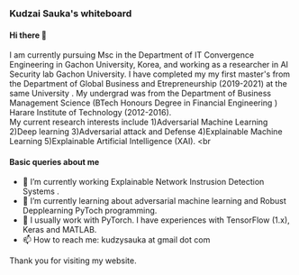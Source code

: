 ### Kudzai Sauka's whiteboard

#### Hi there 👋

I am currently pursuing Msc in the Department of IT Convergence Engineering in Gachon University, Korea, and working as a researcher in AI Security lab Gachon University.
I have completed my my first master's from the Department of Global Business and Etrepreneurship  (2019-2021) at the same University . My undergrad was from the Department of Business Management Science (BTech Honours Degree in Financial Engineering ) Harare Institute of Technology  (2012-2016).
<br>
My current research interests include 
1)Adversarial Machine Learning
2)Deep learning
3)Adversarial attack and Defense
4)Explainable Machine Learning
5)Explainable Artificial Intelligence (XAI). 
<br
#### Basic queries about me 

- 🔭 I’m currently working Explainable Network Instrusion Detection Systems .
- 🌱 I’m currently learning about adversarial machine learning and Robust Depplearning PyToch programming.
- 💬 I usually work with PyTorch. I have experiences with TensorFlow (1.x), Keras and MATLAB. 
- 📫 How to reach me: kudzysauka at gmail dot com



Thank you for visiting my website. 
